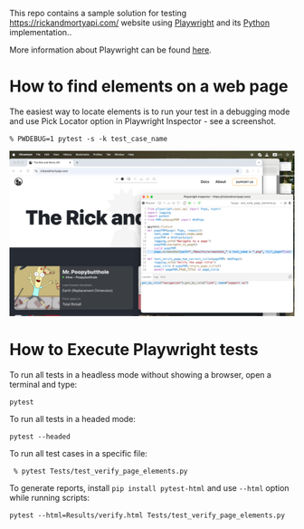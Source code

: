This repo contains a sample solution for testing https://rickandmortyapi.com/ website using [Playwright](https://playwright.dev/)  and its [Python](https://github.com/microsoft/playwright-python) implementation..

More information about Playwright can be found [here]((https://playwright.dev/) ).

# How to find elements on a web page

The easiest way to locate elements is to run your test in a debugging mode and use Pick Locator option in Playwright Inspector - see a screenshot.
```
% PWDEBUG=1 pytest -s -k test_case_name
```

![img.png](Inspector.png)



# How to Execute Playwright tests
To run all tests in a headless mode without showing a browser, open a terminal and type:
```
pytest
```

To run all tests in a headed mode:
```
pytest --headed
```

To run all test cases in a specific file:
```
 % pytest Tests/test_verify_page_elements.py 
```

To generate reports, install `pip install pytest-html` and use `--html` option while running scripts: 
```
pytest --html=Results/verify.html Tests/test_verify_page_elements.py
```